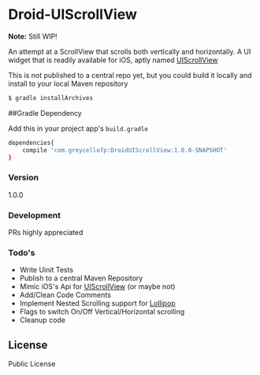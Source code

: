 # Droid-UIScrollView
**Note:** Still WIP!

An attempt at a ScrollView that scrolls both vertically and horizontally. A UI widget that is readily available for iOS, aptly named [UIScrollView]

This is not published to a central repo yet, but you could build it locally and install to your local Maven repository

```sh
$ gradle installArchives
```

##Gradle Dependency

Add this in your project app's ```build.gradle```

```sh
dependencies{
    compile 'com.greycellofp:DroidUIScrollView:1.0.0-SNAPSHOT'
}
```

### Version
1.0.0

### Development

PRs highly appreciated

### Todo's

 - Write Uinit Tests
 - Publish to a central Maven Repository
 - Mimic iOS's Api for [UIScrollView] (or maybe not)
 - Add/Clean Code Comments
 - Implement Nested Scrolling support for [Lollipop]
 - Flags to switch On/Off Vertical/Horizontal scrolling
 - Cleanup code

License
----

Public License

[UIScrollView]:https://developer.apple.com/library/ios/documentation/UIKit/Reference/UIScrollView_Class/index.html
[Lollipop]:http://www.android.com/versions/lollipop-5-0/
